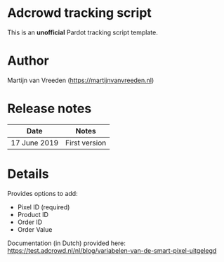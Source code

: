 # Adcrowd tracking script
This is an **unofficial** Pardot tracking script template.

# Author
Martijn van Vreeden (https://martijnvanvreeden.nl)

# Release notes
| Date | Notes |
|------|-------|
| 17 June 2019 | First version |

# Details

Provides options to add:
* Pixel ID (required)
* Product ID
* Order ID
* Order Value

Documentation (in Dutch) provided here: https://test.adcrowd.nl/nl/blog/variabelen-van-de-smart-pixel-uitgelegd
